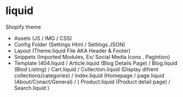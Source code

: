 liquid
======

Shopify theme <br/>
  - Assets (JS / IMG / CSS)
  - Config Folder (Settings Html / Settings JSON)
  - Layout (Theme.liquid File AKA Header & Footer)
  - Snippets (Imported Modules, Ex/ Social Media Icons , Pagintion)
  - Template (404.liquid / Article.liquid (Blog Details Page) / Blog.liquid (Blod Listing) / Cart.liquid / Collection.liquid (Display difrent collections/categories) / index.liquid (Homepage / page.liquid (About/Conact/General) / ) Product.liquid (Product detail page) / Search.liquid )
